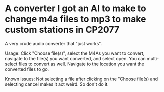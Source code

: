 # A converter I got an AI to make to change m4a files to mp3 to make custom stations in CP2077

A very crude audio converter that "just works". 

Usage: Click "Choose file(s)", select the M4As you want to convert, navigate to the file(s) you want converted, and select open. You can multi-select files to convert as well. Navigate to the location you want the converted files to go. 

Known issues: Not selecting a file after clicking on the "Choose file(s) and selecting cancel makes it act weird. So don't do it.
